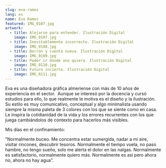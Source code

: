 ```yaml
---
slug: eva-ramos
lang: es
name: Eva Ramos
featured: IMG_0107.jpg
artwork:
  - title: Alejarse para entender. Ilustración Digital
    image: IMG_0107.jpg
  - title: Inevitablemente incorrecto. Ilustración Digital
    image: IMG_0108.jpg
  - title: Borrón y cuenta nueva. Ilustración Digital
    image: IMG_0109.jpg
  - title: Poder ir donde uno quiera. Ilustración Digital
    image: IMG_0110.jpg
  - title: Futuro incierto. Ilustración Digital
    image: IMG_0111.jpg
---
```


Eva es una diseñadora gráfica almeriense con más de 10 años de experiencia en el
sector.  Aunque se interesó por la docencia y cursó estudios para ello, lo que
realmente le motiva es el diseño y la ilustración. Su estilo es muy
comunicativo, conceptual y algo minimalista usando siempre la misma paleta de 3
colores con los que se siente como en casa.  Le inspira la cotidianidad de la
vida y los errores recurrentes con los que juega cambiándolos de contexto para
hacerlos más visibles.

Mis días en el confinamiento: 

"Normalmente buceo.
Me concentra estar sumergida,
nadar a mi aire,
visitar rincones,
descubrir tesoros. 
Normalmente el tiempo vuela,
no paso hambre,
no tengo sueño,
solo me alerta el dolor en las nalgas. 
Normalmente es satisfactorio,
normalmente quiero más. 
Normalmente es así
pero ahora no,
ahora no hay agua".
